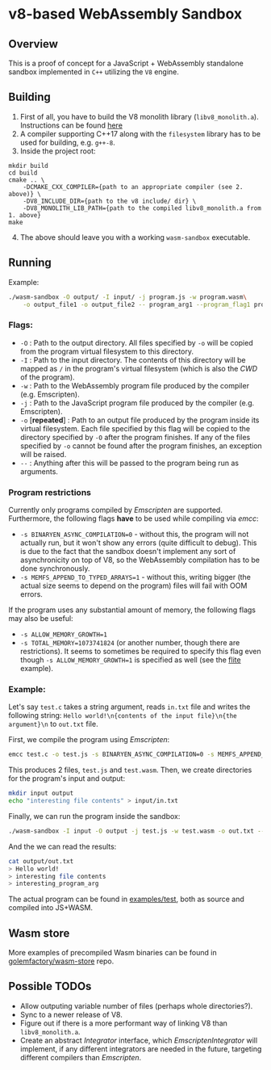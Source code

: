 # v8-based WebAssembly Sandbox

## Overview

This is a proof of concept for a JavaScript + WebAssembly standalone sandbox implemented in `C++` utilizing the `V8` engine.

## Building

1. First of all, you have to build the V8 monolith library (`libv8_monolith.a`).
Instructions can be found [here](https://v8.dev/docs/embed#hello-world)
2. A compiler supporting C++17 along with the `filesystem` library has to be used for building, e.g. `g++-8`.
3. Inside the project root:
```
mkdir build
cd build
cmake .. \
    -DCMAKE_CXX_COMPILER={path to an appropriate compiler (see 2. above)} \
    -DV8_INCLUDE_DIR={path to the v8 include/ dir} \
    -DV8_MONOLITH_LIB_PATH={path to the compiled libv8_monolith.a from 1. above}
make
```
4. The above should leave you with a working `wasm-sandbox` executable.

## Running

Example:
```bash
./wasm-sandbox -O output/ -I input/ -j program.js -w program.wasm\
    -o output_file1 -o output_file2 -- program_arg1 --program_flag1 program_arg2
```

### Flags:

* `-O` : Path to the output directory. All files specified by `-o` will be copied from the program
 virtual filesystem to this directory.
* `-I` : Path to the input directory. The contents of this directory will be mapped as `/` in the
program's virtual filesystem (which is also the *CWD* of the program).
* `-w` : Path to the WebAssembly program file produced by the compiler (e.g. Emscripten).
* `-j` : Path to the JavaScript program file produced by the compiler (e.g. Emscripten).
* `-o` [**repeated**] : Path to an output file produced by the program inside its virtual filesystem.
Each file specified by this flag will be copied to the directory specified by `-O` after the program
finishes. If any of the files specified by `-o` cannot be found after the program finishes, an exception
will be raised.
* `--` : Anything after this will be passed to the program being run as arguments.

### Program restrictions

Currently only programs compiled by *Emscripten* are supported. Furthermore, the following flags
**have** to be used while compiling via *emcc*:

* `-s BINARYEN_ASYNC_COMPILATION=0` - without this, the program will not actually run, but it
won't show any errors (quite difficult to debug). This is due to the fact that the sandbox
doesn't implement any sort of asynchronicity on top of V8, so the WebAssembly compilation has
to be done synchronously.
* `-s MEMFS_APPEND_TO_TYPED_ARRAYS=1` - without this, writing bigger (the actual size seems
to depend on the program) files will fail with OOM errors.

If the program uses any substantial amount of memory, the following flags may also be useful:

* `-s ALLOW_MEMORY_GROWTH=1` 
* `-s TOTAL_MEMORY=1073741824` (or another number, though there are restrictions). It seems to
sometimes be required to specify this flag even though `-s ALLOW_MEMORY_GROWTH=1` is specified
as well (see the [flite](examples/flite) example).

### Example:

Let's say `test.c` takes a string argument, reads `in.txt` file and writes the following
string: `Hello world!\n{contents of the input file}\n{the argument}\n` to `out.txt` file.

First, we compile the program using *Emscripten*:

```bash
emcc test.c -o test.js -s BINARYEN_ASYNC_COMPILATION=0 -s MEMFS_APPEND_TO_TYPED_ARRAYS=1 -s ALLOW_MEMORY_GROWTH=1
```

This produces 2 files, `test.js` and `test.wasm`. Then, we create directories for the program's
input and output:

```bash
mkdir input output
echo "interesting file contents" > input/in.txt
```

Finally, we can run the program inside the sandbox:

```bash
./wasm-sandbox -I input -O output -j test.js -w test.wasm -o out.txt -- interesting_program_arg
```

And the we can read the results:

```bash
cat output/out.txt
> Hello world!
> interesting file contents
> interesting_program_arg
```

The actual program can be found in [examples/test](examples/test), both as source and compiled into JS+WASM.

## Wasm store

More examples of precompiled Wasm binaries can be found in [golemfactory/wasm-store](https://github.com/golemfactory/wasm-store) repo.

## Possible TODOs

* Allow outputing variable number of files (perhaps whole directories?).
* Sync to a newer release of V8.
* Figure out if there is a more performant way of linking V8 than `libv8_monolith.a`.
* Create an abstract *Integrator* interface, which *EmscriptenIntegrator* will implement, if any
different integrators are needed in the future, targeting different compilers than *Emscripten*.
